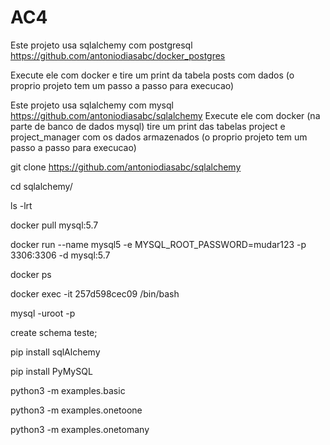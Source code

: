 # AC4

Este projeto usa sqlalchemy com postgresql
https://github.com/antoniodiasabc/docker_postgres

Execute ele com docker e tire um print da tabela posts com dados
(o proprio projeto tem um passo a passo para execucao)

Este projeto usa sqlalchemy com mysql
https://github.com/antoniodiasabc/sqlalchemy
Execute ele com docker (na parte de banco de dados mysql) tire um print das tabelas project e project_manager  com os dados armazenados
(o proprio projeto tem um passo a passo para execucao)


git clone https://github.com/antoniodiasabc/sqlalchemy

cd sqlalchemy/

ls -lrt

docker pull mysql:5.7

docker run --name mysql5 -e MYSQL_ROOT_PASSWORD=mudar123 -p 3306:3306 -d mysql:5.7

docker ps

docker exec -it 257d598cec09 /bin/bash

mysql -uroot -p

create schema teste;

pip install sqlAlchemy

pip install PyMySQL

python3 -m examples.basic

python3 -m examples.onetoone

python3 -m examples.onetomany
